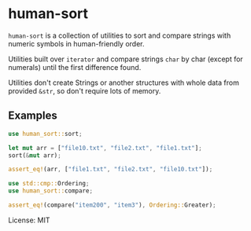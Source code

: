 # human-sort

`human-sort` is a collection of utilities to sort and compare strings with numeric symbols
in human-friendly order.

Utilities built over `iterator` and compare strings `char` by char (except for numerals)
until the first difference found.

Utilities don't create Strings or another structures with whole data from provided `&str`,
so don't require lots of memory.

## Examples

```rust
use human_sort::sort;

let mut arr = ["file10.txt", "file2.txt", "file1.txt"];
sort(&mut arr);

assert_eq!(arr, ["file1.txt", "file2.txt", "file10.txt"]);
```

```rust
use std::cmp::Ordering;
use human_sort::compare;

assert_eq!(compare("item200", "item3"), Ordering::Greater);
```

License: MIT
